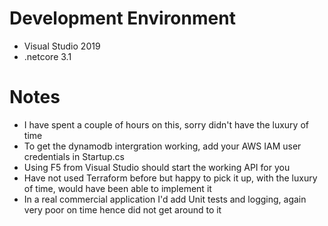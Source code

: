# Development Environment
* Visual Studio 2019
* .netcore 3.1
# Notes
* I have spent a couple of hours on this, sorry didn't have the luxury of time
* To get the dynamodb intergration working, add your AWS IAM user credentials in Startup.cs
* Using F5 from Visual Studio should start the working API for you
* Have not used Terraform before but happy to pick it up, with the luxury of time, would have been able to implement it
* In a real commercial application I'd add Unit tests and logging, again very poor on time hence did not get around to it
  
